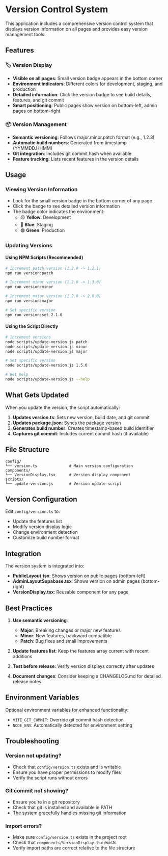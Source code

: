 # Version Control System

This application includes a comprehensive version control system that displays version information on all pages and provides easy version management tools.

## Features

### 🏷️ Version Display
- **Visible on all pages**: Small version badge appears in the bottom corner
- **Environment indicators**: Different colors for development, staging, and production
- **Detailed information**: Click the version badge to see build details, features, and git commit
- **Smart positioning**: Public pages show version on bottom-left, admin pages on bottom-right

### 📦 Version Management
- **Semantic versioning**: Follows major.minor.patch format (e.g., 1.2.3)
- **Automatic build numbers**: Generated from timestamp (YYMMDD.HHMM)
- **Git integration**: Includes git commit hash when available
- **Feature tracking**: Lists recent features in the version details

## Usage

### Viewing Version Information
- Look for the small version badge in the bottom corner of any page
- Click the badge to see detailed version information
- The badge color indicates the environment:
  - 🟡 **Yellow**: Development
  - 🔵 **Blue**: Staging  
  - 🟢 **Green**: Production

### Updating Versions

#### Using NPM Scripts (Recommended)
```bash
# Increment patch version (1.2.0 -> 1.2.1)
npm run version:patch

# Increment minor version (1.2.0 -> 1.3.0)
npm run version:minor

# Increment major version (1.2.0 -> 2.0.0)
npm run version:major

# Set specific version
npm run version:set 2.1.0
```

#### Using the Script Directly
```bash
# Increment versions
node scripts/update-version.js patch
node scripts/update-version.js minor
node scripts/update-version.js major

# Set specific version
node scripts/update-version.js 1.5.0

# Get help
node scripts/update-version.js --help
```

## What Gets Updated

When you update the version, the script automatically:

1. **Updates version.ts**: Sets new version, build date, and git commit
2. **Updates package.json**: Syncs the package version
3. **Generates build number**: Creates timestamp-based build identifier
4. **Captures git commit**: Includes current commit hash (if available)

## File Structure

```
config/
└── version.ts              # Main version configuration
components/
└── VersionDisplay.tsx      # Version display component  
scripts/
└── update-version.js       # Version update script
```

## Version Configuration

Edit `config/version.ts` to:
- Update the features list
- Modify version display logic
- Change environment detection
- Customize build number format

## Integration

The version system is integrated into:
- **PublicLayout.tsx**: Shows version on public pages (bottom-left)
- **AdminLayoutSupabase.tsx**: Shows version on admin pages (bottom-right)
- **VersionDisplay.tsx**: Reusable component for any page

## Best Practices

1. **Use semantic versioning**:
   - **Major**: Breaking changes or major new features
   - **Minor**: New features, backward compatible
   - **Patch**: Bug fixes and small improvements

2. **Update features list**: Keep the features array current with recent additions

3. **Test before release**: Verify version displays correctly after updates

4. **Document changes**: Consider keeping a CHANGELOG.md for detailed release notes

## Environment Variables

Optional environment variables for enhanced functionality:
- `VITE_GIT_COMMIT`: Override git commit hash detection
- `NODE_ENV`: Automatically detected for environment setting

## Troubleshooting

### Version not updating?
- Check that `config/version.ts` exists and is writable
- Ensure you have proper permissions to modify files
- Verify the script runs without errors

### Git commit not showing?
- Ensure you're in a git repository
- Check that git is installed and available in PATH
- The system gracefully handles missing git information

### Import errors?
- Make sure `config/version.ts` exists in the project root
- Check that `components/VersionDisplay.tsx` exists
- Verify import paths are correct relative to the file structure
